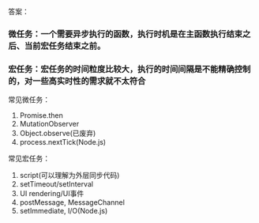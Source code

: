 答案：
### 微任务：一个需要异步执行的函数，执行时机是在主函数执行结束之后、当前宏任务结束之前。
### 宏任务：宏任务的时间粒度比较大，执行的时间间隔是不能精确控制的，对一些高实时性的需求就不太符合

常见微任务：
1. Promise.then
2. MutationObserver
3. Object.observe(已废弃)
4. process.nextTick(Node.js)

常见宏任务：
1. script(可以理解为外层同步代码)
2. setTimeout/setInterval
3. UI rendering/UI事件
4. postMessage, MessageChannel
5. setImmediate, I/O(Node.js)